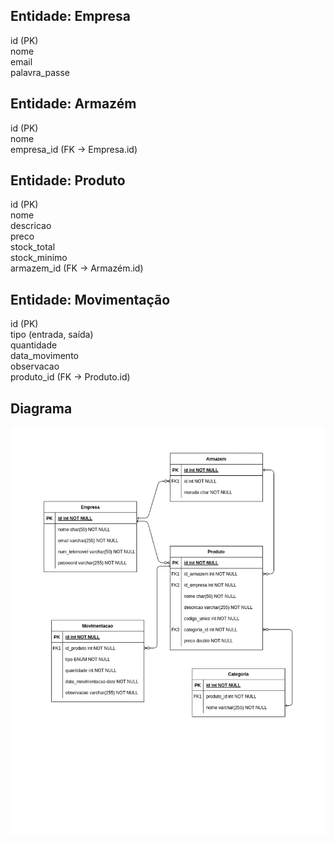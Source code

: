 Entidade: Empresa
-----------------
id (PK)  
nome  
email  
palavra_passe  

Entidade: Armazém
-----------------
id (PK)  
nome  
empresa_id (FK → Empresa.id)  

Entidade: Produto
-----------------
id (PK)  
nome  
descricao  
preco  
stock_total  
stock_minimo  
armazem_id (FK → Armazém.id)  

Entidade: Movimentação
-----------------------
id (PK)  
tipo (entrada, saída)  
quantidade  
data_movimento  
observacao  
produto_id (FK → Produto.id)  

## Diagrama
![diagrama](./stockmaster_page.drawio.png)
